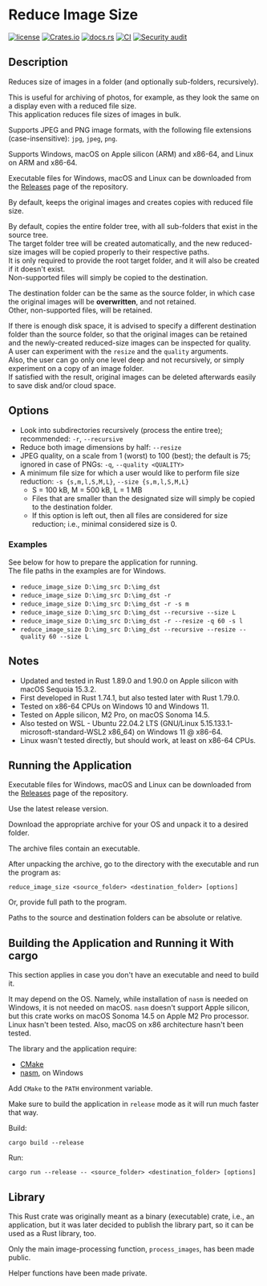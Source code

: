 # Reduce Image Size

[![license](https://img.shields.io/badge/License-MIT-blue.svg?style=flat)](LICENSE)
[![Crates.io](https://img.shields.io/crates/v/reduce_image_size.svg)](https://crates.io/crates/reduce_image_size)
[![docs.rs](https://docs.rs/reduce_image_size/badge.svg)](https://docs.rs/reduce_image_size/)
[![CI](https://github.com/ivanbgd/reduce-image-size-rust/actions/workflows/ci.yml/badge.svg)](https://github.com/ivanbgd/reduce-image-size-rust/actions/workflows/ci.yml)
[![Security audit](https://github.com/ivanbgd/reduce-image-size-rust/actions/workflows/audit.yml/badge.svg)](https://github.com/ivanbgd/reduce-image-size-rust/actions/workflows/audit.yml)

## Description
Reduces size of images in a folder (and optionally sub-folders, recursively).

This is useful for archiving of photos, for example, as they look the same on a display even with a reduced file size.  
This application reduces file sizes of images in bulk.

Supports JPEG and PNG image formats, with the following file extensions (case-insensitive): `jpg`, `jpeg`, `png`.

Supports Windows, macOS on Apple silicon (ARM) and x86-64, and Linux on ARM and x86-64.

Executable files for Windows, macOS and Linux can be downloaded from
the [Releases](https://github.com/ivanbgd/reduce-image-size-rust/releases) page of the repository.

By default, keeps the original images and creates copies with reduced file size.

By default, copies the entire folder tree, with all sub-folders that exist in the source tree.  
The target folder tree will be created automatically,
and the new reduced-size images will be copied properly to their respective paths.  
It is only required to provide the root target folder, and it will also be created if it doesn't exist.  
Non-supported files will simply be copied to the destination.

The destination folder can be the same as the source folder, in which case the original images will be **overwritten**,
and not retained.  
Other, non-supported files, will be retained.

If there is enough disk space, it is advised to specify a different destination folder than the source folder,
so that the original images can be retained and the newly-created reduced-size images can be inspected for quality.  
A user can experiment with the `resize` and the `quality` arguments.  
Also, the user can go only one level deep and not recursively, or simply experiment on a copy of an image folder.  
If satisfied with the result, original images can be deleted afterwards easily to save disk and/or cloud space.

## Options
- Look into subdirectories recursively (process the entire tree); recommended: `-r`, `--recursive`
- Reduce both image dimensions by half: `--resize`
- JPEG quality, on a scale from 1 (worst) to 100 (best); the default is 75; ignored in case of PNGs:
  `-q`, `--quality <QUALITY>`
- A minimum file size for which a user would like to perform file size reduction:
  `-s {s,m,l,S,M,L}`, `--size {s,m,l,S,M,L}`
    - S = 100 kB, M = 500 kB, L = 1 MB
    - Files that are smaller than the designated size will simply be copied to the destination folder.
    - If this option is left out, then all files are considered for size reduction; i.e., minimal considered size is 0.

### Examples
See below for how to prepare the application for running.  
The file paths in the examples are for Windows.
- `reduce_image_size D:\img_src D:\img_dst`
- `reduce_image_size D:\img_src D:\img_dst -r`
- `reduce_image_size D:\img_src D:\img_dst -r -s m`
- `reduce_image_size D:\img_src D:\img_dst --recursive --size L`
- `reduce_image_size D:\img_src D:\img_dst -r --resize -q 60 -s l`
- `reduce_image_size D:\img_src D:\img_dst --recursive --resize --quality 60 --size L`

## Notes
- Updated and tested in Rust 1.89.0 and 1.90.0 on Apple silicon with macOS Sequoia 15.3.2.
- First developed in Rust 1.74.1, but also tested later with Rust 1.79.0.
- Tested on x86-64 CPUs on Windows 10 and Windows 11.
- Tested on Apple silicon, M2 Pro, on macOS Sonoma 14.5.
- Also tested on WSL - Ubuntu 22.04.2 LTS (GNU/Linux 5.15.133.1-microsoft-standard-WSL2 x86_64) on Windows 11 @ x86-64.
- Linux wasn't tested directly, but should work, at least on x86-64 CPUs.

## Running the Application
Executable files for Windows, macOS and Linux can be downloaded from
the [Releases](https://github.com/ivanbgd/reduce-image-size-rust/releases) page of the repository.

Use the latest release version.

Download the appropriate archive for your OS and unpack it to a desired folder.

The archive files contain an executable.

After unpacking the archive, go to the directory with the executable and run the program as:  

```shell
reduce_image_size <source_folder> <destination_folder> [options]
```

Or, provide full path to the program.

Paths to the source and destination folders can be absolute or relative.

## Building the Application and Running it With cargo
This section applies in case you don't have an executable and need to build it.

It may depend on the OS. Namely, while installation of `nasm` is needed on Windows, it is not needed on macOS.
`nasm` doesn't support Apple silicon, but this crate works on macOS Sonoma 14.5 on Apple M2 Pro processor.
Linux hasn't been tested. Also, macOS on x86 architecture hasn't been tested.

The library and the application require:
- [CMake](https://cmake.org/download/)
- [nasm](https://www.nasm.us/), on Windows

Add `CMake` to the `PATH` environment variable.

Make sure to build the application in `release` mode as it will run much faster that way.

Build:
```shell
cargo build --release
```

Run:
```shell
cargo run --release -- <source_folder> <destination_folder> [options]
```

## Library
This Rust crate was originally meant as a binary (executable) crate, i.e., an application,
but it was later decided to publish the library part, so it can be used as a Rust library, too.

Only the main image-processing function, `process_images`, has been made public.

Helper functions have been made private.
